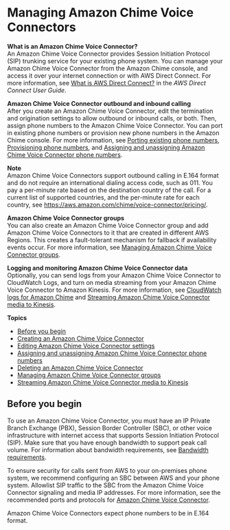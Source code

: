 # Managing Amazon Chime Voice Connectors<a name="voice-connectors"></a>

**What is an Amazon Chime Voice Connector?**  
An Amazon Chime Voice Connector provides Session Initiation Protocol \(SIP\) trunking service for your existing phone system\. You can manage your Amazon Chime Voice Connector from the Amazon Chime console, and access it over your internet connection or with AWS Direct Connect\. For more information, see [What is AWS Direct Connect?](https://docs.aws.amazon.com/directconnect/latest/UserGuide/Welcome.html) in the *AWS Direct Connect User Guide*\.

**Amazon Chime Voice Connector outbound and inbound calling**  
After you create an Amazon Chime Voice Connector, edit the termination and origination settings to allow outbound or inbound calls, or both\. Then, assign phone numbers to the Amazon Chime Voice Connector\. You can port in existing phone numbers or provision new phone numbers in the Amazon Chime console\. For more information, see [Porting existing phone numbers](porting.md), [Provisioning phone numbers](provision-phone.md), and [Assigning and unassigning Amazon Chime Voice Connector phone numbers](assign-voicecon.md)\.

**Note**  
Amazon Chime Voice Connectors support outbound calling in E\.164 format and do not require an international dialing access code, such as 011\. You pay a per\-minute rate based on the destination country of the call\. For a current list of supported countries, and the per\-minute rate for each country, see [ https://aws\.amazon\.com/chime/voice\-connector/pricing/](https://aws.amazon.com/chime/voice-connector/pricing/)\.

**Amazon Chime Voice Connector groups**  
You can also create an Amazon Chime Voice Connector group and add Amazon Chime Voice Connectors to it that are created in different AWS Regions\. This creates a fault\-tolerant mechanism for fallback if availability events occur\. For more information, see [Managing Amazon Chime Voice Connector groups](voice-connector-groups.md)\.

**Logging and monitoring Amazon Chime Voice Connector data**  
Optionally, you can send logs from your Amazon Chime Voice Connector to CloudWatch Logs, and turn on media streaming from your Amazon Chime Voice Connector to Amazon Kinesis\. For more information, see [CloudWatch logs for Amazon Chime](monitoring-cloudwatch.md#cw-logs) and [Streaming Amazon Chime Voice Connector media to Kinesis](start-kinesis-vc.md)\.

**Topics**
+ [Before you begin](#vc-prereq)
+ [Creating an Amazon Chime Voice Connector](create-voicecon.md)
+ [Editing Amazon Chime Voice Connector settings](edit-voicecon.md)
+ [Assigning and unassigning Amazon Chime Voice Connector phone numbers](assign-voicecon.md)
+ [Deleting an Amazon Chime Voice Connector](delete-voicecon.md)
+ [Managing Amazon Chime Voice Connector groups](voice-connector-groups.md)
+ [Streaming Amazon Chime Voice Connector media to Kinesis](start-kinesis-vc.md)

## Before you begin<a name="vc-prereq"></a>

To use an Amazon Chime Voice Connector, you must have an IP Private Branch Exchange \(PBX\), Session Border Controller \(SBC\), or other voice infrastructure with internet access that supports Session Initiation Protocol \(SIP\)\. Make sure that you have enough bandwidth to support peak call volume\. For information about bandwidth requirements, see [Bandwidth requirements](network-config.md#bandwidth)\.

To ensure security for calls sent from AWS to your on\-premises phone system, we recommend configuring an SBC between AWS and your phone system\. Allowlist SIP traffic to the SBC from the Amazon Chime Voice Connector signaling and media IP addresses\. For more information, see the recommended ports and protocols for [Amazon Chime Voice Connector](network-config.md#cvc)\.

Amazon Chime Voice Connectors expect phone numbers to be in E\.164 format\.